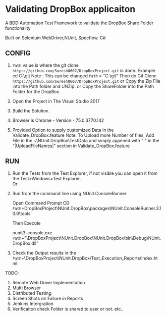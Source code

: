 #  Validating DropBox applicaiton

   A BDD Automation Test Framework to validate the DropBox Share Folder functionality 

   Built on 
   Selenium WebDriver,NUnit, Specflow, C# 

## CONFIG

1.  `Path` value is where the git clone `https://github.com/Suresh0607/DropBoxProject.git` is done.
     Example cd C:\git Note : This can be changed
	`Path` = "C:\git"
	 Then do Git Clone `https://github.com/Suresh0607/DropBoxProject.git`
						or 
    Copy the Zip File into the Path folder and UNZip.
						or 
	Copy the ShareFolder into the Path Folder for the DropBox.					
						

2.   Open the Project in The Visual Studio 2017  

3.   Build the Solution. 

4.   Browser is Chrome - Version -  75.0.3770.142 

5.   Provided Option to supply customized Data in the Validate_DropBox.feature 
	 Note: To Upload more Number of files, Add File in the ~\NUnit.DropBox\TestData and simply appened with ":" in the "|UploadFileNames|" section in Validate_DropBox.feature  	
     		
	 
## RUN

1.  Run the Tests from the Test Explorer, if not visible you can open it from the Test>Windows>Test Explorer.                
									Or
2.  Run from the command line using  NUnit.ConsoleRunner

    Open Command Prompt 
	CD `Path`+DropBoxProject\NUnit.DropBox\packages\NUnit.ConsoleRunner.3.10.0\tools`
	
	Then Execute 
	
	nunit3-console.exe `Path`+"\DropBoxProject\NUnit.DropBox\NUnit.DropBox\bin\Debug\NUnit.DropBox.dll"

3.  Check the Output results in the `Path`+\DropBoxProject\NUnit.DropBox\Test_Execution_Reports\index.html 


TODO:

1) Remote Web Driver Implementation 
2) Multi Browser 
3) Distributed Testing.
4) Screen Shots on Failure in Reports
5) Jenkins Intergration
6) Verificaiton check Folder is shared to user or not. 
etc..


